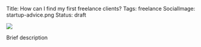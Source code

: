 Title: How can I find my first freelance clients?
Tags: freelance
SocialImage: startup-advice.png
Status: draft

![](/images/startup-advice.png)

Brief description

<!-- readmore -->
